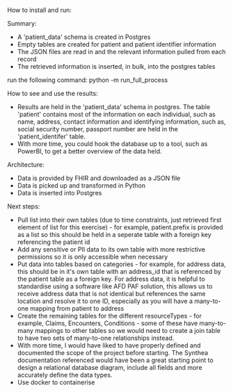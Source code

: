 How to install and run:

Summary:
- A 'patient_data' schema is created in Postgres
- Empty tables are created for patient and patient identifier information
- The JSON files are read in and the relevant information pulled from each record
- The retrieved information is inserted, in bulk, into the postgres tables

run the following command: python -m run_full_process

How to see and use the results:
- Results are held in the 'patient_data' schema in postgres. The table 'patient' contains most of the information on each individual, such as name, address, contact information and identifying information, such as, social security number, passport number are held in the 'patient_identifer' table.
- With more time, you could hook the database up to a tool, such as PowerBI, to get a better overview of the data held.

Architecture:
- Data is provided by FHIR and downloaded as a JSON file
- Data is picked up and transformed in Python
- Data is inserted into Postgres

Next steps:
- Pull list into their own tables (due to time constraints, just retrieved first element of list for this exercise) - for example, patient.prefix is provided as a list so this should be held in a seperate table with a foreign key referencing the patient id
- Add any sensitive or PII data to its own table with more restrictive permissions so it is only accessible when necessary
- Put data into tables based on categories - for example, for address data, this should be in it's own table with an address_id that is referenced by the patient table as a foreign key. For address data, it is helpful to standardise using a software like AFD PAF solution, this allows us to receive address data that is not identical but references the same location and resolve it to one ID, especially as you will have a many-to-one mapping from patient to address
- Create the remaining tables for the different resourceTypes - for example, Claims, Encounters, Conditions - some of these have many-to-many mappings to other tables so we would need to create a join table to have two sets of many-to-one relationships instead.
- With more time, I would have liked to have properly defined and documented the scope of the project before starting. The Synthea documentation referenced would have been a great starting point to design a relational database diagram, include all fields and more accurately define the data types.
- Use docker to containerise

